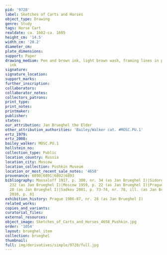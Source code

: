 ```yaml
---
pid: '9728'
label: Sketches of Carts and Horses
object_type: Drawing
genre: Study
tags: Horse Cart
realdate: ca. 1602-ca. 1605
height_cm: '14.5'
width_cm: '20.2'
diameter_cm: 
plate_dimensions: 
support: Paper
drawing_medium: Pen and brown ink, light brown wash, framing lines in pen and gray
  ink
signature: 
signature_location: 
support_marks: 
further_inscription: 
collaborators: 
collaborator_notes: 
collectors_patrons: 
print_type: 
print_notes: 
printmaker: 
publisher: 
states: 
our_attribution: Jan Brueghel the Elder
other_attribution_authorities: 'Bailey/Walker cat. #MOSC.PU.1'
ertz_1979: 
ertz_2008: 
bailey_walker: MOSC.PU.1
hollstein_no: 
collection_type: Public
location_country: Russia
location_city: Moscow
location_collection: Pushkin Museum
location_or_most_recent_sale_notes: '4658'
provenance: 6890|6891|6892|6893
bibliography: Massaloff 1917, p. 300, nr. 34 (as Jan Brueghel I)|Sidorov 1930, p.
  232 (as Jan Brueghel I)|Moscow 1959, p. 22 (as Jan Brueghel I)|Prague 1986-87, nr.
  28 (as Jan Brueghel I)|Sadkov 2001, p. 73-74, nr. 78, ill. (as Jan Brueghel I)|Sadkov
  2010, p. 81
exhibition_history: Prague 1986-87, nr. 28 (as Jan Brueghel I)
related_works: 
copies_and_variants: 
curatorial_files: 
external_resources: 
object_image: Sketches_of_Carts_and_Horses_4658_Pushkin.jpg
order: '1054'
layout: brueghel_item
collection: brueghel
thumbnail: 
full: img/derivatives/simple/9728/full.jpg
---
```

